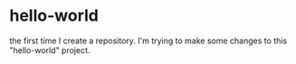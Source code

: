 # hello-world
the first time I create a repository.
I'm trying to make some changes to this "hello-world" project.
